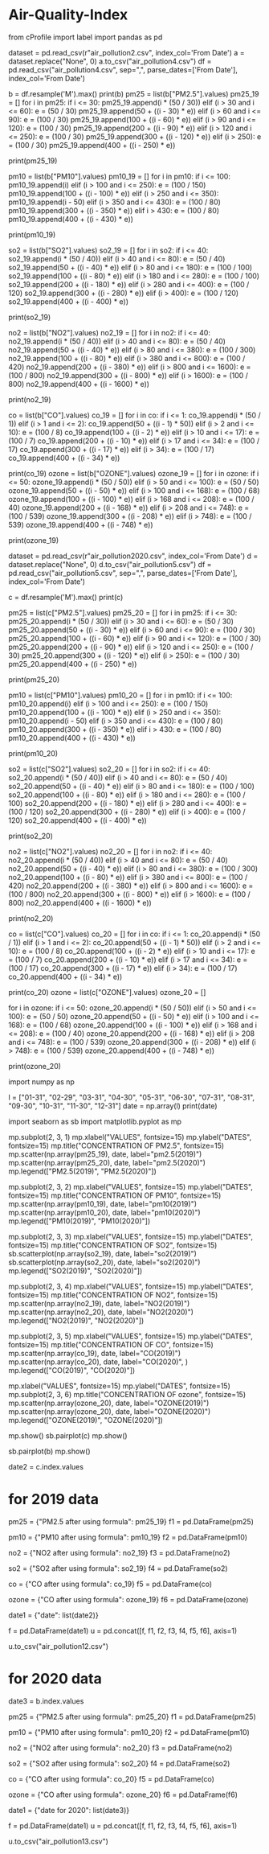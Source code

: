 # Air-Quality-Index
from cProfile import label
import pandas as pd

dataset = pd.read_csv(r"air_pollution2.csv", index_col='From Date')
a = dataset.replace("None", 0)
a.to_csv("air_pollution4.csv")
df = pd.read_csv("air_pollution4.csv", sep=",", parse_dates=['From Date'],
                 index_col='From Date')

b = df.resample('M').max()
print(b)
pm25 = list(b["PM2.5"].values)
pm25_19 = []
for i in pm25:
    if i <= 30:
        pm25_19.append(i * (50 / 30))
    elif (i > 30 and i <= 60):
        e = (50 / 30)
        pm25_19.append(50 + ((i - 30) * e))
    elif (i > 60 and i <= 90):
        e = (100 / 30)
        pm25_19.append(100 + ((i - 60) * e))
    elif (i > 90 and i <= 120):
        e = (100 / 30)
        pm25_19.append(200 + ((i - 90) * e))
    elif (i > 120 and i <= 250):
        e = (100 / 30)
        pm25_19.append(300 + ((i - 120) * e))
    elif (i > 250):
        e = (100 / 30)
        pm25_19.append(400 + ((i - 250) * e))

print(pm25_19)

pm10 = list(b["PM10"].values)
pm10_19 = []
for i in pm10:
    if i <= 100:
        pm10_19.append(i)
    elif (i > 100 and i <= 250):
        e = (100 / 150)
        pm10_19.append(100 + ((i - 100) * e))
    elif (i > 250 and i <= 350):
        pm10_19.append(i - 50)
    elif (i > 350 and i <= 430):
        e = (100 / 80)
        pm10_19.append(300 + ((i - 350) * e))
    elif i > 430:
        e = (100 / 80)
        pm10_19.append(400 + ((i - 430) * e))

print(pm10_19)

so2 = list(b["SO2"].values)
so2_19 = []
for i in so2:
    if i <= 40:
        so2_19.append(i * (50 / 40))
    elif (i > 40 and i <= 80):
        e = (50 / 40)
        so2_19.append(50 + ((i - 40) * e))
    elif (i > 80 and i <= 180):
        e = (100 / 100)
        so2_19.append(100 + ((i - 80) * e))
    elif (i > 180 and i <= 280):
        e = (100 / 100)
        so2_19.append(200 + ((i - 180) * e))
    elif (i > 280 and i <= 400):
        e = (100 / 120)
        so2_19.append(300 + ((i - 280) * e))
    elif (i > 400):
        e = (100 / 120)
        so2_19.append(400 + ((i - 400) * e))

print(so2_19)

no2 = list(b["NO2"].values)
no2_19 = []
for i in no2:
    if i <= 40:
        no2_19.append(i * (50 / 40))
    elif (i > 40 and i <= 80):
        e = (50 / 40)
        no2_19.append(50 + ((i - 40) * e))
    elif (i > 80 and i <= 380):
        e = (100 / 300)
        no2_19.append(100 + ((i - 80) * e))
    elif (i > 380 and i <= 800):
        e = (100 / 420)
        no2_19.append(200 + ((i - 380) * e))
    elif (i > 800 and i <= 1600):
        e = (100 / 800)
        no2_19.append(300 + ((i - 800) * e))
    elif (i > 1600):
        e = (100 / 800)
        no2_19.append(400 + ((i - 1600) * e))

print(no2_19)

co = list(b["CO"].values)
co_19 = []
for i in co:
    if i <= 1:
        co_19.append(i * (50 / 1))
    elif (i > 1 and i <= 2):
        co_19.append(50 + ((i - 1) * 50))
    elif (i > 2 and i <= 10):
        e = (100 / 8)
        co_19.append(100 + ((i - 2) * e))
    elif (i > 10 and i <= 17):
        e = (100 / 7)
        co_19.append(200 + ((i - 10) * e))
    elif (i > 17 and i <= 34):
        e = (100 / 17)
        co_19.append(300 + ((i - 17) * e))
    elif (i > 34):
        e = (100 / 17)
        co_19.append(400 + ((i - 34) * e))

print(co_19)
ozone = list(b["OZONE"].values)
ozone_19 = []
for i in ozone:
    if i <= 50:
        ozone_19.append(i * (50 / 50))
    elif (i > 50 and i <= 100):
        e = (50 / 50)
        ozone_19.append(50 + ((i - 50) * e))
    elif (i > 100 and i <= 168):
        e = (100 / 68)
        ozone_19.append(100 + ((i - 100) * e))
    elif (i > 168 and i <= 208):
        e = (100 / 40)
        ozone_19.append(200 + ((i - 168) * e))
    elif (i > 208 and i <= 748):
        e = (100 / 539)
        ozone_19.append(300 + ((i - 208) * e))
    elif (i > 748):
        e = (100 / 539)
        ozone_19.append(400 + ((i - 748) * e))

print(ozone_19)

dataset = pd.read_csv(r"air_pollution2020.csv", index_col='From Date')
d = dataset.replace("None", 0)
d.to_csv("air_pollution5.csv")
df = pd.read_csv("air_pollution5.csv", sep=",", parse_dates=['From Date'],
                 index_col='From Date')

c = df.resample('M').max()
print(c)

pm25 = list(c["PM2.5"].values)
pm25_20 = []
for i in pm25:
    if i <= 30:
        pm25_20.append(i * (50 / 30))
    elif (i > 30 and i <= 60):
        e = (50 / 30)
        pm25_20.append(50 + ((i - 30) * e))
    elif (i > 60 and i <= 90):
        e = (100 / 30)
        pm25_20.append(100 + ((i - 60) * e))
    elif (i > 90 and i <= 120):
        e = (100 / 30)
        pm25_20.append(200 + ((i - 90) * e))
    elif (i > 120 and i <= 250):
        e = (100 / 30)
        pm25_20.append(300 + ((i - 120) * e))
    elif (i > 250):
        e = (100 / 30)
        pm25_20.append(400 + ((i - 250) * e))

print(pm25_20)

pm10 = list(c["PM10"].values)
pm10_20 = []
for i in pm10:
    if i <= 100:
        pm10_20.append(i)
    elif (i > 100 and i <= 250):
        e = (100 / 150)
        pm10_20.append(100 + ((i - 100) * e))
    elif (i > 250 and i <= 350):
        pm10_20.append(i - 50)
    elif (i > 350 and i <= 430):
        e = (100 / 80)
        pm10_20.append(300 + ((i - 350) * e))
    elif i > 430:
        e = (100 / 80)
        pm10_20.append(400 + ((i - 430) * e))

print(pm10_20)

so2 = list(c["SO2"].values)
so2_20 = []
for i in so2:
    if i <= 40:
        so2_20.append(i * (50 / 40))
    elif (i > 40 and i <= 80):
        e = (50 / 40)
        so2_20.append(50 + ((i - 40) * e))
    elif (i > 80 and i <= 180):
        e = (100 / 100)
        so2_20.append(100 + ((i - 80) * e))
    elif (i > 180 and i <= 280):
        e = (100 / 100)
        so2_20.append(200 + ((i - 180) * e))
    elif (i > 280 and i <= 400):
        e = (100 / 120)
        so2_20.append(300 + ((i - 280) * e))
    elif (i > 400):
        e = (100 / 120)
        so2_20.append(400 + ((i - 400) * e))

print(so2_20)

no2 = list(c["NO2"].values)
no2_20 = []
for i in no2:
    if i <= 40:
        no2_20.append(i * (50 / 40))
    elif (i > 40 and i <= 80):
        e = (50 / 40)
        no2_20.append(50 + ((i - 40) * e))
    elif (i > 80 and i <= 380):
        e = (100 / 300)
        no2_20.append(100 + ((i - 80) * e))
    elif (i > 380 and i <= 800):
        e = (100 / 420)
        no2_20.append(200 + ((i - 380) * e))
    elif (i > 800 and i <= 1600):
        e = (100 / 800)
        no2_20.append(300 + ((i - 800) * e))
    elif (i > 1600):
        e = (100 / 800)
        no2_20.append(400 + ((i - 1600) * e))

print(no2_20)

co = list(c["CO"].values)
co_20 = []
for i in co:
    if i <= 1:
        co_20.append(i * (50 / 1))
    elif (i > 1 and i <= 2):
        co_20.append(50 + ((i - 1) * 50))
    elif (i > 2 and i <= 10):
        e = (100 / 8)
        co_20.append(100 + ((i - 2) * e))
    elif (i > 10 and i <= 17):
        e = (100 / 7)
        co_20.append(200 + ((i - 10) * e))
    elif (i > 17 and i <= 34):
        e = (100 / 17)
        co_20.append(300 + ((i - 17) * e))
    elif (i > 34):
        e = (100 / 17)
        co_20.append(400 + ((i - 34) * e))

print(co_20)
ozone = list(c["OZONE"].values)
ozone_20 = []

for i in ozone:
    if i <= 50:
        ozone_20.append(i * (50 / 50))
    elif (i > 50 and i <= 100):
        e = (50 / 50)
        ozone_20.append(50 + ((i - 50) * e))
    elif (i > 100 and i <= 168):
        e = (100 / 68)
        ozone_20.append(100 + ((i - 100) * e))
    elif (i > 168 and i <= 208):
        e = (100 / 40)
        ozone_20.append(200 + ((i - 168) * e))
    elif (i > 208 and i <= 748):
        e = (100 / 539)
        ozone_20.append(300 + ((i - 208) * e))
    elif (i > 748):
        e = (100 / 539)
        ozone_20.append(400 + ((i - 748) * e))

print(ozone_20)

import numpy as np

l = ["01-31", "02-29", "03-31", "04-30", "05-31", "06-30", "07-31", "08-31", "09-30", "10-31", "11-30", "12-31"]
date = np.array(l)
print(date)

import seaborn as sb
import matplotlib.pyplot as mp

mp.subplot(2, 3, 1)
mp.xlabel("VALUES", fontsize=15)
mp.ylabel("DATES", fontsize=15)
mp.title("CONCENTRATION OF PM2.5", fontsize=15)
mp.scatter(np.array(pm25_19), date, label="pm2.5(2019)")
mp.scatter(np.array(pm25_20), date, label="pm2.5(2020)")
mp.legend(["PM2.5(2019)", "PM2.5(2020)"])

mp.subplot(2, 3, 2)
mp.xlabel("VALUES", fontsize=15)
mp.ylabel("DATES", fontsize=15)
mp.title("CONCENTRATION OF PM10", fontsize=15)
mp.scatter(np.array(pm10_19), date, label="pm10(2019)")
mp.scatter(np.array(pm10_20), date, label="pm10(2020)")
mp.legend(["PM10(2019)", "PM10(2020)"])

mp.subplot(2, 3, 3)
mp.xlabel("VALUES", fontsize=15)
mp.ylabel("DATES", fontsize=15)
mp.title("CONCENTRATION OF SO2", fontsize=15)
sb.scatterplot(np.array(so2_19), date, label="so2(2019)")
sb.scatterplot(np.array(so2_20), date, label="so2(2020)")
mp.legend(["SO2(2019)", "SO2(2020)"])

mp.subplot(2, 3, 4)
mp.xlabel("VALUES", fontsize=15)
mp.ylabel("DATES", fontsize=15)
mp.title("CONCENTRATION OF NO2", fontsize=15)
mp.scatter(np.array(no2_19), date, label="NO2(2019)")
mp.scatter(np.array(no2_20), date, label="NO2(2020)")
mp.legend(["NO2(2019)", "NO2(2020)"])

mp.subplot(2, 3, 5)
mp.xlabel("VALUES", fontsize=15)
mp.ylabel("DATES", fontsize=15)
mp.title("CONCENTRATION OF CO", fontsize=15)
mp.scatter(np.array(co_19), date, label="CO(2019)")
mp.scatter(np.array(co_20), date, label="CO(2020)", )
mp.legend(["CO(2019)", "CO(2020)"])

mp.xlabel("VALUES", fontsize=15)
mp.ylabel("DATES", fontsize=15)
mp.subplot(2, 3, 6)
mp.title("CONCENTRATION OF ozone", fontsize=15)
mp.scatter(np.array(ozone_20), date, label="OZONE(2019)")
mp.scatter(np.array(ozone_20), date, label="OZONE(2020)")
mp.legend(["OZONE(2019)", "OZONE(2020)"])

mp.show()
sb.pairplot(c)
mp.show()

sb.pairplot(b)
mp.show()

date2 = c.index.values
# for 2019 data
pm25 = {"PM2.5 after using formula": pm25_19}
f1 = pd.DataFrame(pm25)

pm10 = {"PM10 after using formula": pm10_19}
f2 = pd.DataFrame(pm10)

no2 = {"NO2 after using formula": no2_19}
f3 = pd.DataFrame(no2)

so2 = {"SO2 after using formula": so2_19}
f4 = pd.DataFrame(so2)

co = {"CO after using formula": co_19}
f5 = pd.DataFrame(co)

ozone = {"CO after using formula": ozone_19}
f6 = pd.DataFrame(ozone)

date1 = {"date": list(date2)}

f = pd.DataFrame(date1)
u = pd.concat([f, f1, f2, f3, f4, f5, f6], axis=1)

u.to_csv("air_pollution12.csv")

# for 2020 data
date3 = b.index.values

pm25 = {"PM2.5 after using formula": pm25_20}
f1 = pd.DataFrame(pm25)

pm10 = {"PM10 after using formula": pm10_20}
f2 = pd.DataFrame(pm10)

no2 = {"NO2 after using formula": no2_20}
f3 = pd.DataFrame(no2)

so2 = {"SO2 after using formula": so2_20}
f4 = pd.DataFrame(so2)

co = {"CO after using formula": co_20}
f5 = pd.DataFrame(co)

ozone = {"CO after using formula": ozone_20}
f6 = pd.DataFrame(f6)

date1 = {"date for 2020": list(date3)}

f = pd.DataFrame(date1)
u = pd.concat([f, f1, f2, f3, f4, f5, f6], axis=1)

u.to_csv("air_pollution13.csv")
